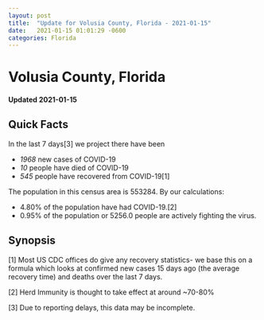 ```yaml
---
layout: post
title:  "Update for Volusia County, Florida - 2021-01-15"
date:   2021-01-15 01:01:29 -0600
categories: Florida
---
```


# Volusia County, Florida
#### Updated 2021-01-15

## Quick Facts

In the last 7 days[3] we project there have been
- *1968* new cases of COVID-19
- *10* people have died of COVID-19
- *545* people have recovered from COVID-19[1]

The population in this census area is 553284. By our calculations:
- 4.80% of the population have had COVID-19.[2]
- 0.95% of the population or 5256.0 people are actively fighting the virus.

## Synopsis




[1] Most US CDC offices do give any recovery statistics- we base this on a formula which looks at confirmed new cases
15 days ago (the average recovery time) and deaths over the last 7 days.

[2] Herd Immunity is thought to take effect at around ~70-80%

[3] Due to reporting delays, this data may be incomplete.
 
    